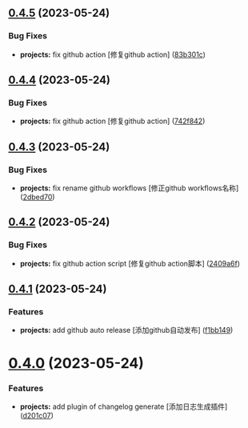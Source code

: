 ## [0.4.5](https://github.com/soybeanjs/eslint-config/compare/v0.4.4...v0.4.5) (2023-05-24)


### Bug Fixes

* **projects:** fix github action [修复github action] ([83b301c](https://github.com/soybeanjs/eslint-config/commit/83b301c7ab0d5d48da46265160ee6056c275e016))



## [0.4.4](https://github.com/soybeanjs/eslint-config/compare/v0.4.3...v0.4.4) (2023-05-24)


### Bug Fixes

* **projects:** fix github action [修复github action] ([742f842](https://github.com/soybeanjs/eslint-config/commit/742f842326ffd5e3796e7e5667c7b4290badb698))



## [0.4.3](https://github.com/soybeanjs/eslint-config/compare/v0.4.2...v0.4.3) (2023-05-24)


### Bug Fixes

* **projects:** fix rename github workflows [修正github workflows名称] ([2dbed70](https://github.com/soybeanjs/eslint-config/commit/2dbed70a53208bfb96ded9613fed1d92b67e6912))



## [0.4.2](https://github.com/soybeanjs/eslint-config/compare/v0.4.1...v0.4.2) (2023-05-24)


### Bug Fixes

* **projects:** fix github action script [修复github action脚本] ([2409a6f](https://github.com/soybeanjs/eslint-config/commit/2409a6f9996bc42dea90bf45c3a0c937e7942611))



## [0.4.1](https://github.com/soybeanjs/eslint-config/compare/v0.4.0...v0.4.1) (2023-05-24)


### Features

* **projects:** add github auto release [添加github自动发布] ([f1bb149](https://github.com/soybeanjs/eslint-config/commit/f1bb1498088d299d862ac51233af9b4cacd091e6))



# [0.4.0](https://github.com/soybeanjs/eslint-config/compare/v0.3.9...v0.4.0) (2023-05-24)


### Features

* **projects:** add plugin of changelog generate [添加日志生成插件] ([d201c07](https://github.com/soybeanjs/eslint-config/commit/d201c075007f37005c7e86dbd34c907ac35e7470))




